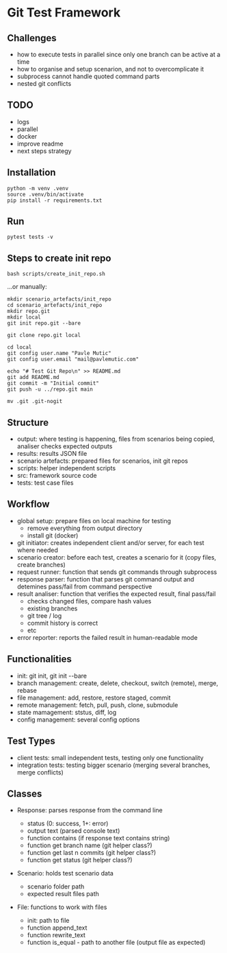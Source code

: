 # Git Test Framework

## Challenges 
- how to execute tests in parallel since only one branch can be active at a time
- how to organise and setup scenarion, and not to overcomplicate it
- subprocess cannot handle quoted command parts
- nested git conflicts

## TODO
- logs
- parallel
- docker
- improve readme
- next steps strategy

## Installation

```shell
python -m venv .venv
source .venv/bin/activate
pip install -r requirements.txt
```

## Run
```shell
pytest tests -v
```

## Steps to create init repo
```shell
bash scripts/create_init_repo.sh
```

...or manually:
```shell
mkdir scenario_artefacts/init_repo
cd scenario_artefacts/init_repo
mkdir repo.git
mkdir local
git init repo.git --bare

git clone repo.git local

cd local
git config user.name "Pavle Mutic"
git config user.email "mail@pavlemutic.com"

echo "# Test Git Repo\n" >> README.md
git add README.md
git commit -m "Initial commit"
git push -u ../repo.git main

mv .git .git-nogit
```

## Structure
- output: where testing is happening, files from scenarios being copied, analiser checks expected outputs
- results: results JSON file
- scenario artefacts: prepared files for scenarios, init git repos
- scripts: helper independent scripts
- src: framework source code
- tests: test case files

## Workflow
- global setup: prepare files on local machine for testing
    - remove everything from output directory
    - install git (docker)
- git initiator: creates independent client and/or server, for each test where needed
- scenario creator: before each test, creates a scenario for it (copy files, create branches)
- request runner: function that sends git commands through subprocess
- response parser: function that parses git command output and detemines pass/fail from command perspective
- result analiser: function that verifies the expected result, final pass/fail
    - checks changed files, compare hash values
    - existing branches
    - git tree / log
    - commit history is correct
    - etc
- error reporter: reports the failed result in human-readable mode

## Functionalities
- init: git init, git init --bare
- branch management: create, delete, checkout, switch (remote), merge, rebase
- file management: add, restore, restore staged, commit
- remote management: fetch, pull, push, clone, submodule
- state mamagement: ststus, diff, log
- config management: several config options

## Test Types
- client tests: small independent tests, testing only one functionality
- integration tests: testing bigger scenario (merging several branches, merge conflicts)

## Classes
- Response: parses response from the command line
    - status (0: success, 1+: error)
    - output text (parsed console text)
    - function contains (if response text contains string)
    - function get branch name (git helper class?)
    - function get last n commits (git helper class?)
    - function get status (git helper class?)

- Scenario: holds test scenario data
    - scenario folder path
    - expected result files path

- File: functions to work with files
    - init: path to file
    - function append_text
    - function rewrite_text
    - function is_equal - path to another file (output file as expected)
